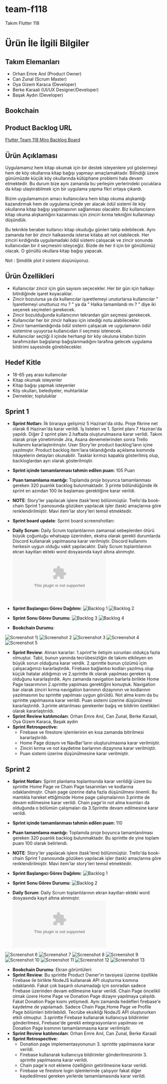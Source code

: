 # team-f118
Takım Flutter 118

# Ürün İle İlgili Bilgiler

## Takım Elemanları
- Orhan Emre Anıl (Product Owner)
- Can Zunal (Scrum Master)
- Oya Gizem Karaca (Developer)
- Berke Karaali (UI/UX Designer/Developer)
- Başak Aydın (Developer)

## Bookchain

## Product Backlog URL
[Flutter Team 118 Miro Backlog Board](https://miro.com/app/board/uXjVMBqgDPA=/?share_link_id=133335752534)

## Ürün Açıklaması

Uygulamamız hem kitap okumak için bir destek isteyenlere yol göstermeyi hem de köy okullarına kitap bağışı yapmayı amaçlamaktadır. Bilindiği üzere günümüzde küçük köy okullarında kütüphane problemi hala devam etmektedir. Bu durum bize aynı zamanda  bu yerleşim yerlerindeki çocuklara da kitap ulaştırabilmek için bir uygulama yapma fikri ortaya çıkardı.

Bizim uygulamamızın amacı kullanıcılara hem kitap okuma alışkanlığı kazandırmak hem de uygulama içinde yer alacak ödül sistemi ile köy okullarına kitap bağışı yapılmasının sağlanması olacaktır. Biz kullanıcıların kitap okuma alışkanlığını kazanması için zinciri kırma tekniğini kullanmayı düşündük.

Bu teknikle beraber kullanıcı kitap okuduğu günleri takip edebilecek. Aynı zamanda her bir zincir halkasında isterse kitaba ait not olabilecek. Her zinciri kırdığında uygulamadaki ödül sistemi çalışacak ve zincir sonunda kullanıcıdan bir il seçmesini isteyceğiz. Bizde de her il için bir gönüllümüz olacak. O gönüllü okullara kitap bağışı yapacak.

Not : Şimdilik plot il sistemi düşünüyoruz.

## Ürün Özellikleri

- Kullanıcılar zincir için gün sayısını seçecekler. Her bir gün için halkayı bitirdiğinde işaret koyacaklar.
- Zincir bozulursa ya da kullanıcılar işaretlemeyi unuturlarsa kullanıcılar " İşaretlemeyi unuttunuz mu ? " ya da " Halka tamamlandı mı ? " diye iki seçenek seçmeleri gerekecek.
- Zincir bozulduğunda kullanıcının tekrardan gün seçmesi gerekecek.
- Kullanıcılar her bir zincir halkası için istediği notu alabilecekler.
- Zincir tamamlandığında ödül sistemi çalışacak ve uygulamanın ödül sistemine uyuyorsa kullanıcıdan il seçmesi istenecek.
- Kullanıcılar seçtiği il içinde herhangi bir köy okuluna kitabın bizim tarafımızdan bağışlanıp bağışlanmadığını tarafına gelecek uygulama bildirimi sayesinde görebilecekler.

## Hedef Kitle

- 18-65 yaş arası kullanıcılar
- Kitap okumak isteyenler
- Kitap bağışı yapmak isteyenler
- Köy okulları, belediyeler, muhtarlıklar
- Dernekler, topluluklar

## Sprint 1

- **Sprint Notları:** İlk biraraya gelişimiz 5 Haziran'da oldu. Proje fikrine net olarak 6 Haziran'da karar verildi. İş listeleri ve 1. Sprint planı 7 Haziran'da yapıldı. Diğer 2 sprint planı 2.haftada oluşturulmasına karar verildi. Takım olarak proje yönetiminde Jira, Asana denemelerinden sonra Trello kullanımı kararlaştırılmıştır. User Story'ler product backlog'ların içine yazılmıştır. Product backlog item'lara tıklandığında açıklama kısmında hikayelerin detayları okunabilir. Tasklar kırmızı kapakla gösterilmiş olup, backloglardan ayrı olarak gösterilmiştir.
- **Sprint içinde tamamlanması tahmin edilen puan:** 105 Puan
- **Puan tamamlama mantığı:**  Toplamda proje boyunca tamamlanması gereken 320 puanlık backlog bulunmaktadır. 3 printe bölündüğünde ilk sprint en azından 100 ile başlaması gerektiğine karar verildi.
- **NOTE**: Story'ler yapılacak işlere (task'lere) bölünmüştür. Trello'da book-chain Sprint 1 panosunda gözüken yapılacak işler (task) amaçlarına göre renklendirilmiştir. Mavi item'lar story'leri temsil etmektedir.
- **Sprint board update**: Sprint board screenshotları:
- **Daily Scrum:** Daily Scrum toplantılarının zamansal sebeplerden ötürü büyük çoğunluğu whatsapp üzerinden, ekstra olarak gerekli durumlarda Discord kullanarak yapılmasına karar verilmiştir. Discord kullanımı herkesin uygun olduğu vakit yapılacaktır. Daily Scrum toplantılarının ekran kayıtları ekteki word dosyasında kayıt altına alınmıştır. ![Sprint 1 Daily Scrum Chats](https://github.com/orhanea/team-f118/blob/b97946f2cd7aa96a7cee7b05271c5b09c7deba3a/ProjectManagement/Sprint%201/Daily%20scrum%20Chats.docx)

- **Sprint Başlangıcı Görev Dağılımı**:
![Backlog 1](https://raw.githubusercontent.com/orhanea/team-f118/main/ProjectManagement/Sprint%201/Trello_Sprint_1_1.png)
![Backlog 2](https://raw.githubusercontent.com/orhanea/team-f118/main/ProjectManagement/Sprint%201/Trello_Sprint_1_1_2.png)

- **Sprint Sonu Görev Durumu**:
![Backlog 3](https://github.com/orhanea/team-f118/blob/03183e7b91e85e3b73bee881c8203454e4961af8/ProjectManagement/Sprint%201/Trello_Sprint_1_3.png)
![Backlog 4](https://github.com/orhanea/team-f118/blob/03183e7b91e85e3b73bee881c8203454e4961af8/ProjectManagement/Sprint%201/Trello_Sprint_1_4.png)


- **Bookchain Durumu**:

![Screenshot 1](https://github.com/orhanea/team-f118/blob/03183e7b91e85e3b73bee881c8203454e4961af8/ProjectManagement/Sprint%201/ForgotPassword.png))
![Screenshot 2](https://github.com/orhanea/team-f118/blob/03183e7b91e85e3b73bee881c8203454e4961af8/ProjectManagement/Sprint%201/Homepage.png)
![Screenshot 3](https://github.com/orhanea/team-f118/blob/03183e7b91e85e3b73bee881c8203454e4961af8/ProjectManagement/Sprint%201/Login.png)
![Screenshot 4](https://github.com/orhanea/team-f118/blob/03183e7b91e85e3b73bee881c8203454e4961af8/ProjectManagement/Sprint%201/Signin.png)
![Screenshot 5](https://github.com/orhanea/team-f118/blob/03183e7b91e85e3b73bee881c8203454e4961af8/ProjectManagement/Sprint%201/ZinciriK%C4%B1rPuan.png)

- **Sprint Review**: 
Alınan kararlar: 1.sprint'te iletişim sorunları oldukça fazla olmuştur. Tabii, bunun yanında tecrübesizliğin de
takımı etkileyen en büyük sorun olduğuna karar verdik. 2.sprintte bunun çözümü için çalışacağımızı kararlaştırdık. Firebase 
bağlantısı kodları yazılmış olup küçük hatalar aldığımızı ve 2.sprintte ilk olarak yapılması gereken iş
olduğunu kararlaştırdık. Aynı zamanda navigation barlarla birlikte Home Page tasarımının 2.sprintte yapılması gerektiğini konuştuk.
Navigation bar olarak zinciri kırma navigation barınının dizaynının ve kodlarının yazılmasının bu sprintte yapılması uygun görüldü.
Not alma kısmı da bu sprintte yapılmasına karar verildi. Puan sistemi üzerine düşünülmesi kararlaştırıldı. 3.printe aktarılması gerekenler
bağış ve bildirim özellikleri olarak kararlaştırıldı.
- **Sprint Review katılımcıları**: Orhan Emre Anıl, Can Zunal, Berke Karaali, Oya Gizem Karaca, Başak aydın
- **Sprint Retrospective:**
  - Firebase ve firestore işlemlerinin en kısa zamanda bitirilmesi kararlaştırıldı.
  - Home Page dizaynı ve NavBar'ların oluşturulmasına karar verilmiştir.
  - Zinciri kırma ve not kaydetme barlarının dizaynına karar verilmiştir.
  - Puan sistemi üzerine düşünülmesine karar verilmiştir.
 
## Sprint 2
- **Sprint Notları:** Sprint planlama toplantısında karar verildiği üzere bu sprintte Home Page ve Chain Page tasarımları ve kodlarına odaklanılmıştır. Chain page üzerine daha fazla düşünülmesi önemli. Bu mantıkla hareket ettiğimizde Home page çalışmalarının 3.printte de devam edilmesine karar verildi. Chain page'in not alma kısımları da olduğunda o bölümün çalışmaları da 3.Sprintte devam edilmesine karar verildi.
- **Sprint içinde tamamlanması tahmin edilen puan:** 110 
- **Puan tamamlama mantığı:** Toplamda proje boyunca tamamlanılması gereken 320 puanlık backlog bulunmaktadır. Bu sprintte de yine toplam puanı 100 olarak belirlendi.
- **NOTE**: Story'ler yapılacak işlere (task'lere) bölünmüştür. Trello'da book-chain Sprint 1 panosunda gözüken yapılacak işler (task) amaçlarına göre renklendirilmiştir. Mavi item'lar story'leri temsil etmektedir.

- **Sprint Başlangıcı Görev Dağılımı**:
![Backlog 1](https://github.com/orhanea/team-f118/blob/d6beabb9e52912d9df1726212b1800bff1b12d80/ProjectManagement/Sprint%202/1.PNG)
- **Sprint Sonu Görev Durumu**:
![Backlog 2](https://github.com/orhanea/team-f118/blob/d6beabb9e52912d9df1726212b1800bff1b12d80/ProjectManagement/Sprint%202/5.PNG)

- **Daily Scrum**: Daily Scrum toplantılarının ekran kayıtları ekteki word dosyasında kayıt altına alınmıştır. ![Sprint 2 Daily Scrum Chats](https://github.com/orhanea/team-f118/blob/d6beabb9e52912d9df1726212b1800bff1b12d80/ProjectManagement/Sprint%202/Scrum%20Chats.docx)

![Screenshot 6](https://github.com/orhanea/team-f118/blob/6a1b4b3f9beaaf52f82a0528a349a0782a80b828/ProjectManagement/Sprint%202/calendarCreateNewGoal.PNG)
![Screenshot 7](https://github.com/orhanea/team-f118/blob/6a1b4b3f9beaaf52f82a0528a349a0782a80b828/ProjectManagement/Sprint%202/createNewGoalPage.PNG)
![Screenshot 8](https://github.com/orhanea/team-f118/blob/6a1b4b3f9beaaf52f82a0528a349a0782a80b828/ProjectManagement/Sprint%202/validationCreateNewGoal.PNG)
![Screenshot 9](https://github.com/orhanea/team-f118/blob/6a1b4b3f9beaaf52f82a0528a349a0782a80b828/ProjectManagement/Sprint%202/goalsPage.PNG)
![Screenshot 10](https://github.com/orhanea/team-f118/blob/6a1b4b3f9beaaf52f82a0528a349a0782a80b828/ProjectManagement/Sprint%202/goalsPage_2.PNG)
![Screenshot 11](https://github.com/orhanea/team-f118/blob/948610c7f30c233aef1beca9825c8dd0e4f31300/ProjectManagement/Sprint%202/Profile1.png)
![Screenshot 12](https://github.com/orhanea/team-f118/blob/948610c7f30c233aef1beca9825c8dd0e4f31300/ProjectManagement/Sprint%202/Profile2.png)
![Screenshot 13](https://github.com/orhanea/team-f118/blob/b7113e947f977cc66755d663dcaed76a65de2128/ProjectManagement/Sprint%202/Homepage.jpg)

- **Bookchain Durumu**: Ekran görüntüleri:
- **Sprint Review**:  Bu sprintte Product Owner'ın tavsiyesi üzerine özellikle Firebase ile birlikte NodeJS kullanarak API oluşturma kısmına odaklanıldı. Fakat çok başarılı olunamadağı için sonradan sadece Firebase üzerinden devam edilmesine karar verildi. Chain Page öncelikli olmak üzere Home Page ve Donation Page dizaynı yapılmaya çalışıldı. Fakat Donation Page kısmı yetişmedi. Aynı zamanda hedefleri firebase'e kaydetme de yapılamadı. Sadece Chain Page,Home Page ve Profile Page bölümleri bitirilebildi.  Tecrübe eksikliği NodeJS API oluştururken etkili olmuştur. 3.sprintte Firebase kullanarak kullanıcıya bildirimler gönderilmesi, Firebase'de gerekli entegrasyonların yapılması ve Donation Page kısmının tamamlanmasına karar verilmiştir.
- **Sprint Review katılımcıları**: Orhan Emre Anıl, Can Zunal, Berke Karaali
- **Sprint Retrospective:**
  - Donation page implementasyonunun 3. sprintte yapılmasına karar verildi.
  - Firebase kullanarak kullanıcıya bildirimler gönderilmesininin 3. sprintte yapılmasına karar verildi.
  - Chain page'e not ekleme özelliğinin getirilmesine karar verildi.
  - Firebase ve firestore login işlemlerinde çalışıyor fakat diğer kaydedilmesi gereken yerlerde tamamlamasında karar verildi.

